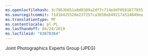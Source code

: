 ```yaml
---
ms.openlocfilehash: 3c7963b651a8d0389a2df7c714e9df0581877935
ms.sourcegitcommit: f1d16425528e237257ca3b58eb49217a514849ea
ms.translationtype: MT
ms.contentlocale: pl-PL
ms.lasthandoff: 04/24/2019
ms.locfileid: "63878364"
---
```

Joint Photographics Experts Group (JPEG)